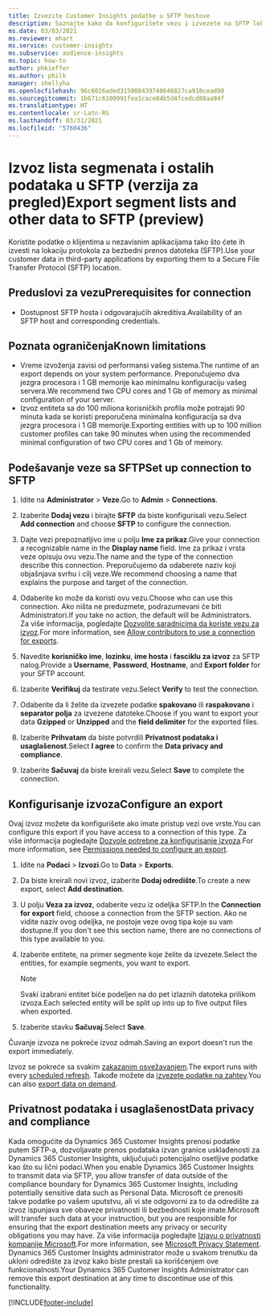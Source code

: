 ```yaml
---
title: Izvezite Customer Insights podatke u SFTP hostove
description: Saznajte kako da konfigurišete vezu i izvezete na SFTP lokaciju.
ms.date: 03/03/2021
ms.reviewer: mhart
ms.service: customer-insights
ms.subservice: audience-insights
ms.topic: how-to
author: phkieffer
ms.author: philk
manager: shellyha
ms.openlocfilehash: 96c6026aded315008439740646827ca910cead90
ms.sourcegitcommit: 1b671c6100991fea1cace04b5d4fcedcd88aa94f
ms.translationtype: HT
ms.contentlocale: sr-Latn-RS
ms.lasthandoff: 03/31/2021
ms.locfileid: "5760436"
---
```

# <a name="export-segment-lists-and-other-data-to-sftp-preview"></a><span data-ttu-id="dbd56-103">Izvoz lista segmenata i ostalih podataka u SFTP (verzija za pregled)</span><span class="sxs-lookup"><span data-stu-id="dbd56-103">Export segment lists and other data to SFTP (preview)</span></span>

<span data-ttu-id="dbd56-104">Koristite podatke o klijentima u nezavisnim aplikacijama tako što ćete ih izvesti na lokaciju protokola za bezbedni prenos datoteka (SFTP).</span><span class="sxs-lookup"><span data-stu-id="dbd56-104">Use your customer data in third-party applications by exporting them to a Secure File Transfer Protocol (SFTP) location.</span></span>

## <a name="prerequisites-for-connection"></a><span data-ttu-id="dbd56-105">Preduslovi za vezu</span><span class="sxs-lookup"><span data-stu-id="dbd56-105">Prerequisites for connection</span></span>

- <span data-ttu-id="dbd56-106">Dostupnost SFTP hosta i odgovarajućih akreditiva.</span><span class="sxs-lookup"><span data-stu-id="dbd56-106">Availability of an SFTP host and corresponding credentials.</span></span>

## <a name="known-limitations"></a><span data-ttu-id="dbd56-107">Poznata ograničenja</span><span class="sxs-lookup"><span data-stu-id="dbd56-107">Known limitations</span></span>

- <span data-ttu-id="dbd56-108">Vreme izvoženja zavisi od performansi vašeg sistema.</span><span class="sxs-lookup"><span data-stu-id="dbd56-108">The runtime of an export depends on your system performance.</span></span> <span data-ttu-id="dbd56-109">Preporučujemo dva jezgra procesora i 1 GB memorije kao minimalnu konfiguraciju vašeg servera.</span><span class="sxs-lookup"><span data-stu-id="dbd56-109">We recommend two CPU cores and 1 Gb of memory as minimal configuration of your server.</span></span> 
- <span data-ttu-id="dbd56-110">Izvoz entiteta sa do 100 miliona korisničkih profila može potrajati 90 minuta kada se koristi preporučena minimalna konfiguracija sa dva jezgra procesora i 1 GB memorije.</span><span class="sxs-lookup"><span data-stu-id="dbd56-110">Exporting entities with up to 100 million customer profiles can take 90 minutes when using the recommended minimal configuration of two CPU cores and 1 Gb of memory.</span></span> 

## <a name="set-up-connection-to-sftp"></a><span data-ttu-id="dbd56-111">Podešavanje veze sa SFTP</span><span class="sxs-lookup"><span data-stu-id="dbd56-111">Set up connection to SFTP</span></span>

1. <span data-ttu-id="dbd56-112">Idite na **Administrator** > **Veze**.</span><span class="sxs-lookup"><span data-stu-id="dbd56-112">Go to **Admin** > **Connections**.</span></span>

1. <span data-ttu-id="dbd56-113">Izaberite **Dodaj vezu** i birajte **SFTP** da biste konfigurisali vezu.</span><span class="sxs-lookup"><span data-stu-id="dbd56-113">Select **Add connection** and choose **SFTP** to configure the connection.</span></span>

1. <span data-ttu-id="dbd56-114">Dajte vezi prepoznatljivo ime u polju **Ime za prikaz**.</span><span class="sxs-lookup"><span data-stu-id="dbd56-114">Give your connection a recognizable name in the **Display name** field.</span></span> <span data-ttu-id="dbd56-115">Ime za prikaz i vrsta veze opisuju ovu vezu.</span><span class="sxs-lookup"><span data-stu-id="dbd56-115">The name and the type of the connection describe this connection.</span></span> <span data-ttu-id="dbd56-116">Preporučujemo da odaberete naziv koji objašnjava svrhu i cilj veze.</span><span class="sxs-lookup"><span data-stu-id="dbd56-116">We recommend choosing a name that explains the purpose and target of the connection.</span></span>

1. <span data-ttu-id="dbd56-117">Odaberite ko može da koristi ovu vezu.</span><span class="sxs-lookup"><span data-stu-id="dbd56-117">Choose who can use this connection.</span></span> <span data-ttu-id="dbd56-118">Ako ništa ne preduzmete, podrazumevani će biti Administratori.</span><span class="sxs-lookup"><span data-stu-id="dbd56-118">If you take no action, the default will be Administrators.</span></span> <span data-ttu-id="dbd56-119">Za više informacija, pogledajte [Dozvolite saradnicima da koriste vezu za izvoz](connections.md#allow-contributors-to-use-a-connection-for-exports).</span><span class="sxs-lookup"><span data-stu-id="dbd56-119">For more information, see [Allow contributors to use a connection for exports](connections.md#allow-contributors-to-use-a-connection-for-exports).</span></span>

1. <span data-ttu-id="dbd56-120">Navedite **korisničko ime**, **lozinku**, **ime hosta** i **fasciklu za izvoz** za SFTP nalog.</span><span class="sxs-lookup"><span data-stu-id="dbd56-120">Provide a **Username**, **Password**, **Hostname**, and **Export folder** for your SFTP account.</span></span>

1. <span data-ttu-id="dbd56-121">Izaberite **Verifikuj** da testirate vezu.</span><span class="sxs-lookup"><span data-stu-id="dbd56-121">Select **Verify** to test the connection.</span></span>

1. <span data-ttu-id="dbd56-122">Odaberite da li želite da izvezete podatke **spakovano** ili **raspakovano** i **separator polja** za izvezene datoteke.</span><span class="sxs-lookup"><span data-stu-id="dbd56-122">Choose if you want to export your data **Gzipped** or **Unzipped** and the **field delimiter** for the exported files.</span></span>

1. <span data-ttu-id="dbd56-123">Izaberite **Prihvatam** da biste potvrdili **Privatnost podataka i usaglašenost**.</span><span class="sxs-lookup"><span data-stu-id="dbd56-123">Select **I agree** to confirm the **Data privacy and compliance**.</span></span>

1. <span data-ttu-id="dbd56-124">Izaberite **Sačuvaj** da biste kreirali vezu.</span><span class="sxs-lookup"><span data-stu-id="dbd56-124">Select **Save** to complete the connection.</span></span>

## <a name="configure-an-export"></a><span data-ttu-id="dbd56-125">Konfigurisanje izvoza</span><span class="sxs-lookup"><span data-stu-id="dbd56-125">Configure an export</span></span>

<span data-ttu-id="dbd56-126">Ovaj izvoz možete da konfigurišete ako imate pristup vezi ove vrste.</span><span class="sxs-lookup"><span data-stu-id="dbd56-126">You can configure this export if you have access to a connection of this type.</span></span> <span data-ttu-id="dbd56-127">Za više informacija pogledajte [Dozvole potrebne za konfigurisanje izvoza](export-destinations.md#set-up-a-new-export).</span><span class="sxs-lookup"><span data-stu-id="dbd56-127">For more information, see [Permissions needed to configure an export](export-destinations.md#set-up-a-new-export).</span></span>

1. <span data-ttu-id="dbd56-128">Idite na **Podaci** > **Izvozi**.</span><span class="sxs-lookup"><span data-stu-id="dbd56-128">Go to **Data** > **Exports**.</span></span>

1. <span data-ttu-id="dbd56-129">Da biste kreirali novi izvoz, izaberite **Dodaj odredište**.</span><span class="sxs-lookup"><span data-stu-id="dbd56-129">To create a new export, select **Add destination**.</span></span>

1. <span data-ttu-id="dbd56-130">U polju **Veza za izvoz**, odaberite vezu iz odeljka SFTP.</span><span class="sxs-lookup"><span data-stu-id="dbd56-130">In the **Connection for export** field, choose a connection from the SFTP section.</span></span> <span data-ttu-id="dbd56-131">Ako ne vidite naziv ovog odeljka, ne postoje veze ovog tipa koje su vam dostupne.</span><span class="sxs-lookup"><span data-stu-id="dbd56-131">If you don't see this section name, there are no connections of this type available to you.</span></span>

1. <span data-ttu-id="dbd56-132">Izaberite entitete, na primer segmente koje želite da izvezete.</span><span class="sxs-lookup"><span data-stu-id="dbd56-132">Select the entities, for example segments, you want to export.</span></span>

   > [!NOTE]
   > <span data-ttu-id="dbd56-133">Svaki izabrani entitet biće podeljen na do pet izlaznih datoteka prilikom izvoza.</span><span class="sxs-lookup"><span data-stu-id="dbd56-133">Each selected entity will be split up into up to five output files when exported.</span></span> 

1. <span data-ttu-id="dbd56-134">Izaberite stavku **Sačuvaj**.</span><span class="sxs-lookup"><span data-stu-id="dbd56-134">Select **Save**.</span></span>

<span data-ttu-id="dbd56-135">Čuvanje izvoza ne pokreće izvoz odmah.</span><span class="sxs-lookup"><span data-stu-id="dbd56-135">Saving an export doesn't run the export immediately.</span></span>

<span data-ttu-id="dbd56-136">Izvoz se pokreće sa svakim [zakazanim osvežavanjem](system.md#schedule-tab).</span><span class="sxs-lookup"><span data-stu-id="dbd56-136">The export runs with every [scheduled refresh](system.md#schedule-tab).</span></span> <span data-ttu-id="dbd56-137">Takođe možete da [izvezete podatke na zahtev](export-destinations.md#run-exports-on-demand).</span><span class="sxs-lookup"><span data-stu-id="dbd56-137">You can also [export data on demand](export-destinations.md#run-exports-on-demand).</span></span> 

## <a name="data-privacy-and-compliance"></a><span data-ttu-id="dbd56-138">Privatnost podataka i usaglašenost</span><span class="sxs-lookup"><span data-stu-id="dbd56-138">Data privacy and compliance</span></span>

<span data-ttu-id="dbd56-139">Kada omogućite da Dynamics 365 Customer Insights prenosi podatke putem SFTP-a, dozvoljavate prenos podataka izvan granice usklađenosti za Dynamics 365 Customer Insights, uključujući potencijalno osetljive podatke kao što su lični podaci.</span><span class="sxs-lookup"><span data-stu-id="dbd56-139">When you enable Dynamics 365 Customer Insights to transmit data via SFTP, you allow transfer of data outside of the compliance boundary for Dynamics 365 Customer Insights, including potentially sensitive data such as Personal Data.</span></span> <span data-ttu-id="dbd56-140">Microsoft će prenositi takve podatke po vašem uputstvu, ali vi ste odgovorni za to da odredište za izvoz ispunjava sve obaveze privatnosti ili bezbednosti koje imate.</span><span class="sxs-lookup"><span data-stu-id="dbd56-140">Microsoft will transfer such data at your instruction, but you are responsible for ensuring that the export destination meets any privacy or security obligations you may have.</span></span> <span data-ttu-id="dbd56-141">Za više informacija pogledajte [Izjavu o privatnosti kompanije Microsoft](https://go.microsoft.com/fwlink/?linkid=396732).</span><span class="sxs-lookup"><span data-stu-id="dbd56-141">For more information, see [Microsoft Privacy Statement](https://go.microsoft.com/fwlink/?linkid=396732).</span></span>
<span data-ttu-id="dbd56-142">Dynamics 365 Customer Insights administrator može u svakom trenutku da ukloni odredište za izvoz kako biste prestali sa korišćenjem ove funkcionalnosti.</span><span class="sxs-lookup"><span data-stu-id="dbd56-142">Your Dynamics 365 Customer Insights Administrator can remove this export destination at any time to discontinue use of this functionality.</span></span>

[!INCLUDE[footer-include](../includes/footer-banner.md)]
